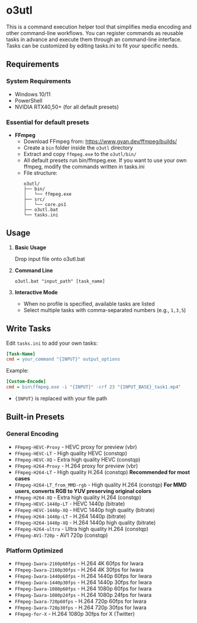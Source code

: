 # o3utl

This is a command execution helper tool that simplifies media encoding and other command-line workflows. You can register commands as reusable tasks in advance and execute them through an command-line interface. Tasks can be customized by editing tasks.ini to fit your specific needs.

## Requirements

### System Requirements
- Windows 10/11
- PowerShell
- NVIDIA RTX40,50+ (for all default presets)

### Essential for default presets
- **FFmpeg**
  - Download FFmpeg from: https://www.gyan.dev/ffmpeg/builds/
  - Create a `bin` folder inside the `o3utl` directory
  - Extract and copy `ffmpeg.exe` to the `o3utl/bin/`
  - All default presets run bin/ffmpeg.exe. If you want to use your own ffmpeg, modify the commands written in tasks.ini
  - File structure:
    ```
    o3utl/
    ├── bin/
    │   └── ffmpeg.exe
    ├── src/
    │   └── core.ps1
    ├── o3utl.bat
    └── tasks.ini
    ```

## Usage

1. **Basic Usage**
   
   Drop input file onto o3utl.bat

2. **Command Line**
   ```batch
   o3utl.bat "input_path" [task_name]
   ```

3. **Interactive Mode**
   - When no profile is specified, available tasks are listed
   - Select multiple tasks with comma-separated numbers (e.g., `1,3,5`)

## Write Tasks

Edit `tasks.ini` to add your own tasks:

```ini
[Task-Name]
cmd = your_command "{INPUT}" output_options
```

Example:
```ini
[Custom-Encode]
cmd = bin\ffmpeg.exe -i "{INPUT}" -crf 23 "{INPUT_BASE}_task1.mp4"
```

- `{INPUT}` is replaced with your file path

## Built-in Presets

### General Encoding
- `FFmpeg-HEVC-Proxy` - HEVC proxy for preview (vbr)
- `FFmpeg-HEVC-LT` - High quality HEVC (constqp)
- `FFmpeg-HEVC-XQ` - Extra high quality HEVC (constqp)
- `FFmpeg-H264-Proxy` - H.264 proxy for preview (vbr)
- `FFmpeg-H264-LT` - High quality H.264 (constqp)  **Recommended for most cases**
- `FFmpeg-H264-LT_from_MMD-rgb` - High quality H.264 (constqp)  **For MMD users, converts RGB to YUV preserving original colors**
- `FFmpeg-H264-XQ` - Extra high quality H.264 (constqp)
- `FFmpeg-HEVC-1440p-LT` - HEVC 1440p (bitrate)
- `FFmpeg-HEVC-1440p-XQ` - HEVC 1440p high quality (bitrate)
- `FFmpeg-H264-1440p-LT` - H.264 1440p (bitrate)
- `FFmpeg-H264-1440p-XQ` - H.264 1440p high quality (bitrate)
- `FFmpeg-H264-ultra` - Ultra high quality H.264 (constqp)
- `FFmpeg-AV1-720p` - AV1 720p (constqp)

### Platform Optimized
- `FFmpeg-Iwara-2160p60fps` - H.264 4K 60fps for Iwara
- `FFmpeg-Iwara-2160p30fps` - H.264 4K 30fps for Iwara
- `FFmpeg-Iwara-1440p60fps` - H.264 1440p 60fps for Iwara
- `FFmpeg-Iwara-1440p30fps` - H.264 1440p 30fps for Iwara
- `FFmpeg-Iwara-1080p60fps` - H.264 1080p 60fps for Iwara
- `FFmpeg-Iwara-1080p24fps` - H.264 1080p 24fps for Iwara
- `FFmpeg-Iwara-720p60fps` - H.264 720p 60fps for Iwara
- `FFmpeg-Iwara-720p30fps` - H.264 720p 30fps for Iwara
- `FFmpeg-for-X` - H.264 1080p 30fps for X (Twitter)

